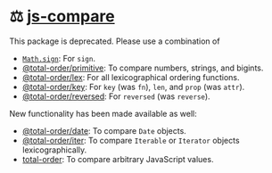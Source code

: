 :balance_scale:
[js-compare](https://make-github-pseudonymous-again.github.io/js-compare)
==

This package is deprecated. Please use a combination of

  - [`Math.sign`](https://developer.mozilla.org/en-US/docs/Web/JavaScript/Reference/Global_Objects/Math/sign):
    For `sign`.
  - [@total-order/primitive](https://github.com/total-order/primitive):
    To compare numbers, strings, and bigints.
  - [@total-order/lex](https://github.com/total-order/lex):
    For all lexicographical ordering functions.
  - [@total-order/key](https://github.com/total-order/key):
    For `key` (was `fn`), `len`, and `prop` (was `attr`).
  - [@total-order/reversed](https://github.com/total-order/reversed):
    For `reversed` (was `reverse`).

New functionality has been made available as well:

  - [@total-order/date](https://github.com/total-order/date):
    To compare `Date` objects.
  - [@total-order/iter](https://github.com/total-order/iter):
    To compare `Iterable` or `Iterator` objects lexicographically.
  - [total-order](https://github.com/total-order/any):
    To compare arbitrary JavaScript values.
